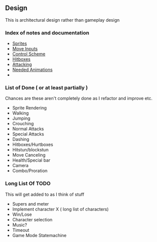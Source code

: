 ## Design ##
This is architectural design rather than gameplay design

### Index of notes and documentation ###
* [Sprites](https://github.com/trevor-umeda/mh4f/tree/master/Design/sprites.md)
* [Move Inputs](https://github.com/trevor-umeda/mh4f/tree/master/Design/moveInputs.md)
* [Control Scheme](https://github.com/trevor-umeda/mh4f/tree/master/Design/controlSettings.md)
* [Hitboxes](https://github.com/trevor-umeda/mh4f/tree/master/Design/hitboxes.md)
* [Attacking](https://github.com/trevor-umeda/mh4f/tree/master/Design/attacking.md)
* [Needed Animations](https://github.com/trevor-umeda/mh4f/tree/master/Design/animations.md)
* 
### List of Done ( or at least partially ) ###
Chances are these aren't completely done as I refactor and improve etc.

- Sprite Rendering
- Walking
- Jumping
- Crouching
- Normal Attacks
- Special Attacks
- Dashing
- Hitboxes/Hurtboxes
- Hitstun/blockstun
- Move Canceling
- Health/Special bar
- Camera
- Combo/Proration

### Long List Of TODO ###
This will get added to as I think of stuff

- Supers and meter
- Implement character X ( long list of characters)
- Win/Lose
- Character selection
- Music?
- Timeout
- Game Mode Statemachine

